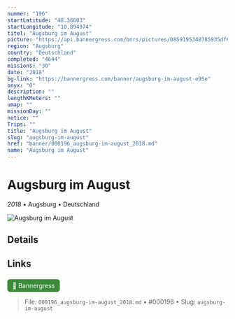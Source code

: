 ```yaml
---
nummer: "196"
startLatitude: "48.36603"
startLongitude: "10.894974"
titel: "Augsburg im August"
picture: "https://api.bannergress.com/bnrs/pictures/0859195348785935df6a54625e5f179c"
region: "Augsburg"
country: "Deutschland"
completed: "4644"
missions: "30"
date: "2018"
bg-link: "https://bannergress.com/banner/augsburg-im-august-e95e"
onyx: "0"
description: ""
lengthKMeters: ""
umap: ""
missionDay: ""
notice: ""
Trips: ""
title: "Augsburg im August"
slug: "augsburg-im-august"
href: "banner/000196_augsburg-im-august_2018.md"
name: "Augsburg im August"
---
```

# Augsburg im August

*2018* • Augsburg • Deutschland

![Augsburg im August](https://api.bannergress.com/bnrs/pictures/0859195348785935df6a54625e5f179c)



## Details









## Links
<a href="https://bannergress.com/banner/augsburg-im-august-e95e" style="display:inline-block;margin:6px 8px 0 0;padding:6px 12px;background:#3c8b3c;color:#fff;text-decoration:none;border-radius:6px;">🔗 Bannergress</a>




> File: `000196_augsburg-im-august_2018.md` • #000196 • Slug: `augsburg-im-august`
